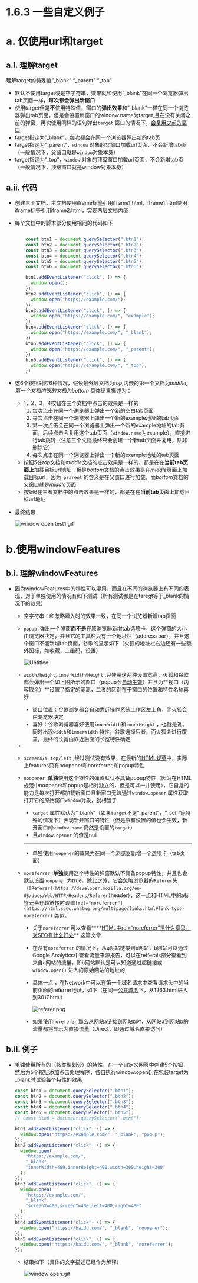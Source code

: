 # 1.6.3 一些自定义例子

# a. 仅使用url和target

## a.i. 理解target

理解target的特殊值”_blank” “_parent” “_top”

- 默认不使用target或是空字符串，效果就和使用”_blank”在同一个浏览器弹出tab页面一样，**每次都会弹出新窗口**
- 使用target但是**不**使用特殊值，窗口的**弹出效果**和”_blank”一样在同一个浏览器弹出tab页面，但是会设置新窗口的window.name为target,且在没有关闭之前的弹窗，再次使用同样的语句弹出`target` 窗口的情况下，[会复用之前的窗口](window%20name.md)
- target指定为”_blank”，每次都会在同一个浏览器弹出新的tab页
- target指定为”_parent”，`window` 对象的父窗口加载url页面，不会新增tab页（一般情况下，父窗口就是`window`对象本身）
- target指定为”_top”，`window` 对象的顶级窗口加载url页面，不会新增tab页（一般情况下，顶级窗口就是window对象本身）

## a.ii. 代码

- 创建三个文档，主文档使用iframe标签引用iframe1.html，iframe1.html使用iframe标签引用iframe2.html，实现两层文档内嵌
- 每个文档中的脚本部分使用相同的代码如下
    
    ```jsx
    
        const btn1 = document.querySelector(".btn1");
        const btn2 = document.querySelector(".btn2");
        const btn3 = document.querySelector(".btn3");
        const btn4 = document.querySelector(".btn4");
        const btn5 = document.querySelector(".btn5");
        const btn6 = document.querySelector(".btn6");
    
        btn1.addEventListener("click", () => {
          window.open();
        });
        btn2.addEventListener("click", () => {
          window.open("https://example.com/");
        });
        btn3.addEventListener("click", () => {
          window.open("https://example.com/", "example");
        });
        btn4.addEventListener("click", () => {
          window.open("https://example.com/", "_blank");
        })
        btn5.addEventListener("click", () => {
          window.open("https://example.com/", "_parent");
        })
        btn6.addEventListener("click", () => {
          window.open("https://example.com/", "_top");
        })
    ```
    
- 这6个按钮对应6种情况，假设最外层文档为*top*,内嵌的第一个文档为*middle,*第一个文档内嵌的文档为*bottom* 具体结果描述为：
    - 1，2，3，4按钮在三个文档中点击的效果是一样的
        1. 每次点击在同一个浏览器上弹出一个新的空白tab页面
        2. 每次点击在同一个浏览器上弹出一个新的example地址的tab页面
        3. 第一次点击会在同一个浏览器上弹出一个新的example地址的tab页面，后续点击会复用这个tab页面（`window.name`为example），直接进行tab跳转（注意三个文档最终只会创建一个新tab页面并复用，除非删除它）
        4. 每次点击在同一个浏览器上弹出一个新的example地址的tab页面
    - 按钮5在*top*文档和*middle*文档的点击效果是一样的，都是在在**当前tab页面上**加载目标url地址；但是*bottom*文档的点击效果是在*middle*页面上加载目标url，因为`_prarent` 的含义是在父窗口进行加载，而*bottom*文档的父窗口就是*middle*页面
    - 按钮6在三者文档中的点击效果是一样的，都是在在**当前tab页面上**加载目标url地址
- 最终结果
    
    ![window open test1.gif](1%206%203%20%E4%B8%80%E4%BA%9B%E8%87%AA%E5%AE%9A%E4%B9%89%E4%BE%8B%E5%AD%90/window_open_test1.gif)
    

# b.使用windowFeatures

## b.i. 理解windowFeatures

- 因为windowFeatures中的特性可以混用，而且在不同的浏览器上有不同的表现，对于单独使用的情况有如下测试（所有测试都是在taregt等于_blank的情况下的效果）
    - 空字符串：和忽略填入时的效果一致，在同一个浏览器新增tab页面
    - `popup` :弹出一个弹窗**而不是**在原浏览器新增tab选项卡，这个弹窗的大小由浏览器决定，并且它的工具栏只有一个地址栏（address bar），并且这个窗口不能新增tab页面，谷歌的显示如下（火狐的地址栏右边还有一些额外图标，如收藏，二维码，设置）
        
        ![Untitled](1%206%203%20%E4%B8%80%E4%BA%9B%E8%87%AA%E5%AE%9A%E4%B9%89%E4%BE%8B%E5%AD%90/Untitled.png)
        
    - `width/height`, `innerWidth/Height` ,只使用这两种设置宽高，火狐和谷歌都会弹出一个如上图所示的窗口（popup会[自动生效](../1%20window%E5%AF%B9%E8%B1%A1%EF%BC%88The%20window%E5%AF%B9%E8%B1%A1%EF%BC%89.md)）并且为**视口（内容取余）**设置了指定的宽高，二者的区别在于窗口的位置和特性名称喜好
        - 窗口位置：谷歌浏览器会自动靠近操作系统工作区左上角，而火狐会由浏览器决定
        - 喜好：谷歌浏览器喜好使用`innerWidth`和`innerHeight` ，也就是说。同时出现`width`和`innerWidth` 特性，谷歌选择后者，而火狐会进行覆盖，最终的长宽由靠近后面的长宽特性确定
    - 
    - `screenX/Y`, `top/left` ,经过测试没有效果，在最新的[HTML规范](https://html.spec.whatwg.org/multipage/nav-history-apis.html#dom-open-dev)中，实际上features只有noopener和noreferrer,和popup特性
    - `noopener` :**单独**使用这个特性的弹窗默认不具备popup特性（因为在HTML规范中noopener和popup是相对独立的，但是可以一并使用），它自身的能力是每次打开都加载新窗口且新窗口无法通过`window.opener` 属性获取打开它的原始窗口`window`对象，就相当于
        - `target` 属性默认为”_blank”（如果`target`不是”_parent”，“_self”等特殊的情况下）表现新开窗口的特性（但是原有设置的值也会生效，新开窗口的`window.name` 仍然是设置的`target`）
        - 且`window.opener` 的值是null
        
        ---
        
        - 单独使用`noopener`的效果为在同一个浏览器新增一个选项卡（tab页面）
    - `noreferrer` :**单独**使用这个特性的弹窗默认不具备popup特性，并且也会默认设置`noopener` 为true，除此之外，它会忽略浏览器的`Referer`头（`[Referer](https://developer.mozilla.org/en-US/docs/Web/HTTP/Headers/Referer)`header），这一点和HTML中的a标签元素在超链接时设置`[rel="noreferrer"](https://html.spec.whatwg.org/multipage/links.html#link-type-noreferrer)` 类似。
        - 关于`noreferrer` 可以查看****[HTML中rel=“noreferrer”是什么意思，对SEO有什么好处](https://baijiahao.baidu.com/s?id=1743943456883696325&wfr=spider&for=pc)** 这篇文章
        - 在没有`noreferrer` 的情况下，从a网站链接到b网站，b网站可以通过Google Analytics中查看流量来源报告，可以在refferais部分查看到来自a网站的流量，即b网站默认是可以知道通过超链接或`window.open()` 进入的原始网站的地址的
        - 具体一点 ，在Network中可以在第一个域名请求中查看请求头中的当前页面的referrer地址，如下（在同一[公共域名](https://www.seobti.com/)下，从1263.html进入到3017.html）
            
            ![referer.png](1%206%203%20%E4%B8%80%E4%BA%9B%E8%87%AA%E5%AE%9A%E4%B9%89%E4%BE%8B%E5%AD%90/referer.png)
            
        - 如果使用`noreferer` 那么从网站a链接到网站b时，从网站a到网站b的流量都将显示为直接流量（Direct，即通过域名直接访问）

## b.ii. 例子

- 单独使用所有的（按类型划分）的特性，在一个自定义网页中创建5个按钮，然后为5个按钮添加点击处理程序，各自执行window.open(),在包装target为_blank时试验每个特性的效果
    
    ```jsx
    const btn1 = document.querySelector(".btn1");
    const btn2 = document.querySelector(".btn2");
    const btn3 = document.querySelector(".btn3");
    const btn4 = document.querySelector(".btn4");
    const btn5 = document.querySelector(".btn5");
    // const btn6 = document.querySelector(".btn6");
    
    btn1.addEventListener("click", () => {
      window.open("https://example.com/", "_blank", "popup");
    });
    btn2.addEventListener("click", () => {
      window.open(
        "https://example.com/",
        "_blank",
        "innerWidth=400,innerHeight=400,width=300,height=300"
      );
    });
    btn3.addEventListener("click", () => {
      window.open(
        "https://example.com/",
        "_blank",
        "screenX=400,screenY=400,left=400,right=400"
      );
    });
    btn4.addEventListener("click", () => {
      window.open("https://baidu.com/", "_blank", "noopener");
    });
    btn5.addEventListener("click", () => {
      window.open("https://baidu.com/", "_blank", "noreferrer");
    });
    ```
    
    - 结果如下（具体的文字描述已经作为解释）
        
        ![window open.gif](1%206%203%20%E4%B8%80%E4%BA%9B%E8%87%AA%E5%AE%9A%E4%B9%89%E4%BE%8B%E5%AD%90/window_open.gif)